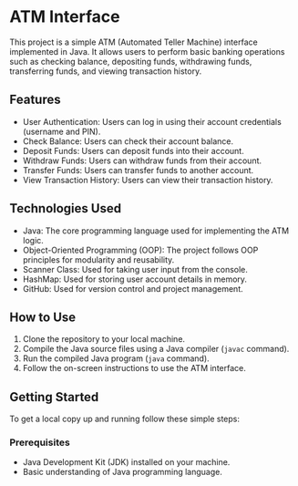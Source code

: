 # ATM Interface

This project is a simple ATM (Automated Teller Machine) interface implemented in Java. It allows users to perform basic banking operations such as checking balance, depositing funds, withdrawing funds, transferring funds, and viewing transaction history.

## Features

- User Authentication: Users can log in using their account credentials (username and PIN).
- Check Balance: Users can check their account balance.
- Deposit Funds: Users can deposit funds into their account.
- Withdraw Funds: Users can withdraw funds from their account.
- Transfer Funds: Users can transfer funds to another account.
- View Transaction History: Users can view their transaction history.

## Technologies Used

- Java: The core programming language used for implementing the ATM logic.
- Object-Oriented Programming (OOP): The project follows OOP principles for modularity and reusability.
- Scanner Class: Used for taking user input from the console.
- HashMap: Used for storing user account details in memory.
- GitHub: Used for version control and project management.

## How to Use

1. Clone the repository to your local machine.
2. Compile the Java source files using a Java compiler (`javac` command).
3. Run the compiled Java program (`java` command).
4. Follow the on-screen instructions to use the ATM interface.

## Getting Started

To get a local copy up and running follow these simple steps:

### Prerequisites

- Java Development Kit (JDK) installed on your machine.
- Basic understanding of Java programming language.


